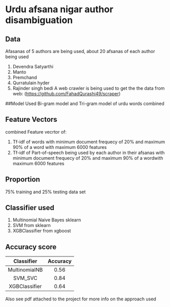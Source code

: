 # Urdu afsana nigar author disambiguation
## Data
Afasanas of 5 authors are being used, about 20 afsanas of each author being used
1. Devendra Satyarthi
2. Manto
3. Premchand
4. Qurratulain hyder 
5. Rajinder singh bedi
A web crawler is being used to get the the data from web:
(https://github.com/FahadQurashi49/scraper) 

##Model Used
Bi-gram model and Tri-gram model of urdu words combined
## Feature Vectors
combined Feature vecrtor of:
1. Tf-idf of words with minimum document frequecy of 20% and maximum 90% of a word
with maximum 6000 features
2. Tf-idf of Part-of-speech being used by each author in their afsanas with minimum document frequecy of 
20% and maximum 90% of a wordwith maximum 6000 features
## Proportion
75% training and 25% testing data set
## Classifier used
1. Multinomial Naive Bayes sklearn
2. SVM from sklearn
3. XGBClassifier from xgboost
## Accuracy score

|   Classifier  | Accuracy |
|:-------------:|:--------:|
| MultinomialNB |   0.56   |
|    SVM_SVC    |   0.84   |
| XGBClassifier |   0.64   |

Also see pdf attached to the project for more info on the approach used

